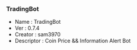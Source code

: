 ### TradingBot
- Name       : TradingBot 
- Ver        : 0.7.4
- Creator    : sam3970
- Descriptor : Coin Price && Information Alert Bot